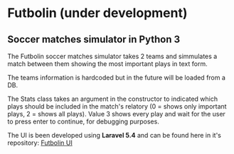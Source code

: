 # Futbolin (under development)
## Soccer matches simulator in Python 3

The Futbolin soccer matches simulator takes 2 teams and simmulates a match between them showing the most important plays in text form.

The teams information is hardcoded but in the future will be loaded from a DB.

The Stats class takes an argument in the constructor to indicated which plays should be included in the match's relatory (0 = shows only important plays, 2 = shows all plays). Value 3 shows every play and wait for the user to press enter to continue, for debugging purposes.

The UI is been developed using **Laravel 5.4** and can be found here in it's repository: [Futbolin UI](https://github.com/AngelGris/futbolin-ui)